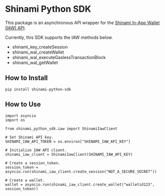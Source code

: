 # Shinami Python SDK

This package is an asynchronous API wrapper for the [Shinami In-App Wallet (IAW) API](https://docs.shinami.com/reference/in-app-wallet-api).

Currently, this SDK supports the IAW methods below.

* shinami_key_createSession
* shinami_wal_createWallet
* shinami_wal_executeGaslessTransactionBlock
* shinami_wal_getWallet

## How to Install

```
pip install shinami-python-sdk
```

## How to Use

```
import asyncio
import os

from shinami_python_sdk.iaw import ShinamiIawClient

# Set Shinami API key.
SHINAMI_IAW_API_TOKEN = os.environ["SHINAMI_IAW_API_KEY"]

# Initialize IAW API client.
shinami_iaw_client = ShinamiIawClient(SHINAMI_IAW_API_KEY)

# Create a session_token.
session_token = asyncio.run(shinami_iaw_client.create_session("NOT_A_SECURE_SECRET"))

# Create a wallet.
wallet = asyncio.run(shinami_iaw_client.create_wallet("walletid123", session_token))
```